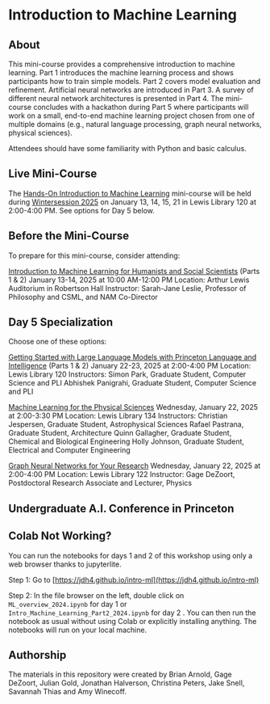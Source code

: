 # Introduction to Machine Learning

## About

This mini-course provides a comprehensive introduction to machine learning. Part 1 introduces the machine learning process and shows participants how to train simple models. Part 2 covers model evaluation and refinement. Artificial neural networks are introduced in Part 3. A survey of different neural network architectures is presented in Part 4. The mini-course concludes with a hackathon during Part 5 where participants will work on a small, end-to-end machine learning project chosen from one of multiple domains (e.g., natural language processing, graph neural networks, physical sciences).

Attendees should have some familiarity with Python and basic calculus.

## Live Mini-Course

The [Hands-On Introduction to Machine Learning](https://cglink.me/2gi/r1951382) mini-course will be held during [Wintersession 2025](https://winter.princeton.edu) on January 13, 14, 15, 21 in Lewis Library 120 at 2:00-4:00 PM. See options for Day 5 below.

## Before the Mini-Course

To prepare for this mini-course, consider attending:

[Introduction to Machine Learning for Humanists and Social Scientists](https://cglink.me/2gi/r1952533) (Parts 1 & 2)
January 13-14, 2025 at 10:00 AM-12:00 PM
Location: Arthur Lewis Auditorium in Robertson Hall
Instructor: Sarah-Jane Leslie, Professor of Philosophy and CSML, and NAM Co-Director

## Day 5 Specialization

Choose one of these options:

[Getting Started with Large Language Models with Princeton Language and Intelligence](https://cglink.me/2gi/r1951386) (Parts 1 & 2)
January 22-23, 2025 at 2:00-4:00 PM
Location: Lewis Library 120
Instructors:
Simon Park, Graduate Student, Computer Science and PLI
Abhishek Panigrahi, Graduate Student, Computer Science and PLI

[Machine Learning for the Physical Sciences](https://cglink.me/2gi/r1951387)
Wednesday, January 22, 2025 at 2:00-3:30 PM
Location: Lewis Library 134
Instructors:
Christian Jespersen, Graduate Student, Astrophysical Sciences
Rafael Pastrana, Graduate Student, Architecture
Quinn Gallagher, Graduate Student, Chemical and Biological Engineering
Holly Johnson, Graduate Student, Electrical and Computer Engineering

[Graph Neural Networks for Your Research](https://cglink.me/2gi/r1951388)
Wednesday, January 22, 2025 at 2:00-4:00 PM
Location: Lewis Library 122
Instructor: Gage DeZoort, Postdoctoral Research Associate and Lecturer, Physics

## Undergraduate A.I. Conference in Princeton

## Colab Not Working?

You can run the notebooks for days 1 and 2 of this workshop using only a web browser thanks to jupyterlite. 

Step 1: Go to [https://jdh4.github.io/intro-ml](https://jdh4.github.io/intro-ml)

Step 2: In the file browser on the left, double click on `ML_overview_2024.ipynb` for day 1 or `Intro_Machine_Learning_Part2_2024.ipynb` for day 2 . You can then run the notebook as usual without using Colab or explicitly installing anything. The notebooks will run on your local machine.

## Authorship

The materials in this repository were created by Brian Arnold, Gage DeZoort, Julian Gold,
Jonathan Halverson, Christina Peters, Jake Snell, Savannah Thias and Amy Winecoff.

